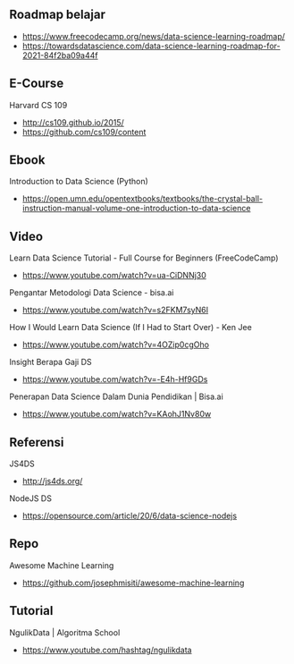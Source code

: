 
## Roadmap belajar

- https://www.freecodecamp.org/news/data-science-learning-roadmap/
- https://towardsdatascience.com/data-science-learning-roadmap-for-2021-84f2ba09a44f

## E-Course

Harvard CS 109
- http://cs109.github.io/2015/
- https://github.com/cs109/content

## Ebook

Introduction to Data Science (Python)
- https://open.umn.edu/opentextbooks/textbooks/the-crystal-ball-instruction-manual-volume-one-introduction-to-data-science

## Video

Learn Data Science Tutorial - Full Course for Beginners (FreeCodeCamp)
- https://www.youtube.com/watch?v=ua-CiDNNj30

Pengantar Metodologi Data Science - bisa.ai
- https://www.youtube.com/watch?v=s2FKM7syN6I

How I Would Learn Data Science (If I Had to Start Over) - Ken Jee
- https://www.youtube.com/watch?v=4OZip0cgOho

Insight Berapa Gaji DS
- https://www.youtube.com/watch?v=-E4h-Hf9GDs

Penerapan Data Science Dalam Dunia Pendidikan | Bisa.ai
- https://www.youtube.com/watch?v=KAohJ1Nv80w

## Referensi

JS4DS
- http://js4ds.org/

NodeJS DS
- https://opensource.com/article/20/6/data-science-nodejs

## Repo

Awesome Machine Learning
- https://github.com/josephmisiti/awesome-machine-learning

## Tutorial

NgulikData | Algoritma School
- https://www.youtube.com/hashtag/ngulikdata
